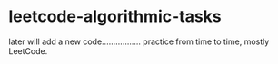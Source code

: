 # leetcode-algorithmic-tasks

later will add a new code.................
practice from time to time,
mostly LeetCode.


